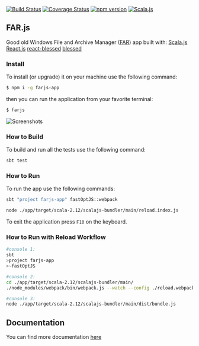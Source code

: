 
[![Build Status](https://travis-ci.org/scommons/far-js.svg?branch=master)](https://travis-ci.org/scommons/far-js)
[![Coverage Status](https://coveralls.io/repos/github/scommons/far-js/badge.svg?branch=master)](https://coveralls.io/github/scommons/far-js?branch=master)
[![npm version](https://badge.fury.io/js/farjs-app.svg)](https://www.npmjs.com/package/farjs-app)
[![Scala.js](https://www.scala-js.org/assets/badges/scalajs-0.6.17.svg)](https://www.scala-js.org)

## FAR.js

Good old Windows File and Archive Manager
([FAR](https://farmanager.com/index.php?l=en)) app built with:
  [Scala.js](https://www.scala-js.org/)
  [React.js](https://reactjs.org/)
  [react-blessed](https://github.com/Yomguithereal/react-blessed)
  [blessed](https://github.com/chjj/blessed)

### Install

To install (or upgrade) it on your machine use the following command:

``` bash
$ npm i -g farjs-app
```

then you can run the application from your favorite terminal:

``` bash
$ farjs
```

![Screenshots](https://raw.githubusercontent.com/scommons/far-js/master/docs/images/screenshots.png)

### How to Build

To build and run all the tests use the following command:
```bash
sbt test
```

### How to Run

To run the app use the following commands:
```bash
sbt "project farjs-app" fastOptJS::webpack

node ./app/target/scala-2.12/scalajs-bundler/main/reload.index.js
```

To exit the application press `F10` on the keyboard.

### How to Run with Reload Workflow

```bash
#console 1:
sbt
>project farjs-app
>~fastOptJS

#console 2:
cd ./app/target/scala-2.12/scalajs-bundler/main/
./node_modules/webpack/bin/webpack.js --watch --config ./reload.webpack.config.js

#console 3:
node ./app/target/scala-2.12/scalajs-bundler/main/dist/bundle.js
```

## Documentation

You can find more documentation [here](https://scommons.org/)
